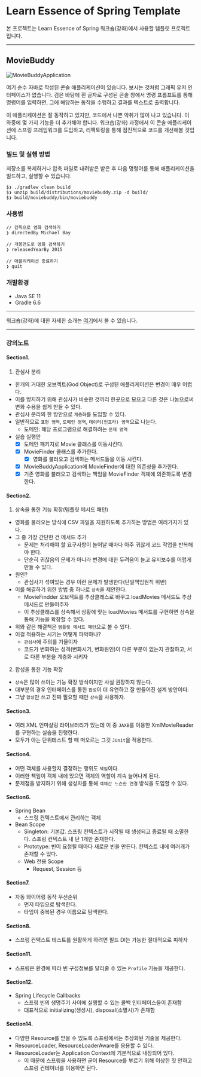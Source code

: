 # Learn Essence of Spring Template

본 프로젝트는 Learn Essence of Spring 워크숍(강좌)에서 사용할 템플릿 프로젝트입니다. 

---

## MovieBuddy

![MovieBuddyApplication](./moviebuddy.png)

여기 순수 자바로 작성된 콘솔 애플리케이션이 있습니다. 보시는 것처럼 그래픽 유저 인터페이스가 없습니다. 검은 바탕에 흰 글자로 구성된 콘솔 창에서 명령 프롬프트를 통해 명령어를 입력하면, 그에 해당하는 동작을 수행하고 결과를 텍스트로 출력합니다.

이 애플리케이션은 잘 동작하고 있지만, 코드에서 나쁜 악취가 많이 나고 있습니다. 이 와중에 몇 가지 기능을 더 추가해야 합니다. 워크숍(강좌) 과정에서 이 콘솔 애플리케이션에 스프링 프레임워크를 도입하고, 리팩토링을 통해 점진적으로 코드를 개선해볼 것입니다.

### 빌드 및 실행 방법
저장소를 복제하거나 압축 파일로 내려받은 받은 후 다음 명령어를 통해 애플리케이션을 빌드하고, 실행할 수 있습니다.
```
$❯ ./gradlew clean build
$❯ unzip build/distributions/moviebuddy.zip -d build/
$❯ build/moviebuddy/bin/moviebuddy
```

### 사용법
```
// 감독으로 영화 검색하기
❯ directedBy Michael Bay

// 개봉연도로 영화 검색하기
❯ releasedYearBy 2015

// 애플리케이션 종료하기
❯ quit
```

### 개발환경
- Java SE 11
- Gradle 6.6

---

워크숍(강좌)에 대한 자세한 소개는 [여기](https://springrunner.dev/training/learn-essence-of-spring-workshop/)에서 볼 수 있습니다.

---

### 강의노트
#### Section1.
1. 관심사 분리
- 한개의 거대한 오브젝트(God Object)로 구성된 애플리케이션은 변경이 매우 어렵다.
- 이를 방지하기 위해 관심사가 비슷한 것끼리 한곳으로 모으고 다른 것은 나눔으로써 변화 수용을 쉽게 만들 수 있다.
- 관심사 분리의 한 방안으로 `계층화`를 도입할 수 있다.
- 일반적으로 `표현 영역`, `도메인 영역`, `데이터(인프라) 영역`으로 나눈다.
    - 도메인: 해당 프로그램으로 해결하려는 `문제 영역`
- 실습 실행안
    - [X] 도메인 패키지로 Movie 클래스를 이동시킨다.
    - [X] MovieFinder 클래스를 추가한다.
        - [X] 영화를 불러오고 검색하는 메서드들을 이동 시킨다.
    - [X] MovieBuddyApplication에 MovieFinder에 대한 의존성을 추가한다.
    - [X] 기존 영화를 불러오고 검색하는 책임을 MovieFinder 객체에 의존하도록 변경한다.

#### Section2.
1. 상속을 통한 기능 확장(템플릿 메서드 패턴)
- 영화를 불러오는 방식에 CSV 파일을 지원하도록 추가하는 방법은 여러가지가 있다.
- 그 중 가장 간단한 건 메서드 추가
    - 문제는 처리해야 할 요구사항이 늘어날 때마다 아주 귀찮게 코드 작업을 반복해야 한다.
    - 단순히 귀찮음의 문제가 아니라 변경에 대한 두려움이 늘고 유지보수를 어렵게 만들 수 있다.
- 원인?
    - 관심사가 섞여있는 경우 이런 문제가 발생한다(단일책임원칙 위반)
- 이를 해결하기 위한 방법 중 하나로 `상속`을 제안한다.
    - MovieFindder 오브젝트를 추상클래스로 바꾸고 loadMovies 메서드도 추상메서드로 만들어주자
    - 이 추상클래스를 상속해서 상황에 맞는 loadMovies 메서드를 구현하면 상속을 통해 기능을 확장할 수 있다.
- 위와 같은 해결책은 `템플릿 메서드 패턴`으로 볼 수 있다.
- 이걸 적용하는 시기는 어떻게 파악하나?
    - `관심사`에 주의를 기울이자
    - 코드가 변화하는 성격(변화시기, 변화원인)이 다른 부분이 없는지 관찰하고, 서로 다른 부분을 계층화 시키자

2. 합성을 통한 기능 확장
- `상속`은 많이 쓰이는 기능 확장 방식이지만 사실 권장하지 않는다.
- 대부분의 경우 인터페이스를 통한 `합성`이 더 유연하고 잘 만들어진 설계 방안이다.
- 그냥 `합성`만 쓰고 진짜 필요할 때만 `상속`을 사용하자.

#### Section3.
- 여러 XML 언마샬링 라이브러리가 있는데 이 중 `JAXB`를 이용한 XmlMovieReader를 구현하는 실습을 진행한다.
- 모두가 아는 단위테스트 할 때 떠오르는 그것 `JUnit`을 적용한다.

#### Section4.
- 어떤 객체를 사용할지 결정하는 행위도 `책임`이다.
- 이러한 책임이 객체 내에 있으면 객체의 역할이 계속 늘어나게 된다.
- 문제점을 방지하기 위해 생성자를 통해 `객체간 느슨한 연결` 방식을 도입할 수 있다.

#### Section6.
- Spring Bean
  - 스프링 컨텍스트에서 관리하는 객체
- Bean Scope
  - Singleton: 기본값. 스프링 컨텍스트가 시작될 때 생성되고 종료될 때 소멸한다. 스프링 컨텍스트 내 단 1개만 존재한다.
  - Prototype: 빈이 요청될 때마다 새로운 빈을 만든다. 컨텍스트 내에 여러개가 존재할 수 있다.
  - Web 전용 Scope
    - Request, Session 등

#### Section7.
- 자동 와이어링 동작 우선순위
  - 먼저 타입으로 탐색한다.
  - 타입이 중복된 경우 이름으로 탐색한다.
  
#### Section8.
- 스프링 컨텍스트 테스트를 원활하게 하려면 필드 DI는 가능한 절대적으로 피하자

#### Section11.
- 스프링은 환경에 따라 빈 구성정보를 달리줄 수 있는 `Profile` 기능을 제공한다.

#### Section12.
- Spring Lifecycle Callbacks
  - 스프링 빈의 생명주기 사이에 실행할 수 있는 콜백 인터페이스들이 존재함
  - 대표적으로 initializing(생성시), disposal(소멸시)가 존재함
  
#### Section14.
- 다양한 Resource를 받을 수 있도록 스프링에서는 추상화된 기술을 제공한다.
- ResourceLoader, ResourceLoaderAware를 응용할 수 있다.
- ResourceLoader는 Application Context에 기본적으로 내장되어 있다.
  - 이 때문에 스프링을 사용하면 굳이 Resource를 부르기 위해 이상한 짓 안하고 스프링 컨테이너를 이용하면 된다.
